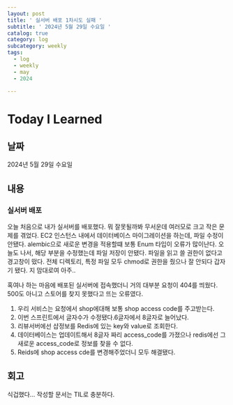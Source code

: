 ```yaml
---
layout: post
title: ' 실서버 배포 1차시도 실패 '
subtitle: ' 2024년 5월 29일 수요일 '
catalog: true
category: log
subcategory: weekly
tags:
  - log
  - weekly
  - may
  - 2024

---
```


# Today I Learned

## 날짜

2024년 5월 29일 수요일

## 내용

### 실서버 배포

 오늘 처음으로 내가 실서버를 배포했다. 뭐 잘못될까봐 무서운데 여러모로 크고 작은 문제를 겪었다. EC2 인스턴스 내에서 데이터베이스 마이그레이션을 하는데, 파일 수정이 안됐다. alembic으로 새로운 변경을 적용할떄 보통 Enum 타입이 오류가 많이난다. 오늘도 나서, 해당 부분을 수정했는데 파일 저장이 안됐다. 파일을 읽고 쓸 권한이 없다고 경고창이 떴다. 전체 디렉토리, 특정 파일 모두 chmod로 권한을 줬으나 잘 안되다 갑자기 됐다. 지 맘대로여 아주..

 혹여나 하는 마음에 배포된 실서버에 접속했더니 거의 대부분 요청이 404를 띄웠다. 500도 아니고 스토어를 찾지 못했다고 뜨는 오류였다. 

1. 우리 서비스는 요청에서 shop에대해 보통 shop access code를 주고받는다.
2. 이번 스프린트에서 글자수가 수정됐다.6글자에서 8글자로 늘어났다.
3. 리뷰서버에선 샵정보를 Redis에 있는 key와 value로 조회한다.
4. 데이터베이스는 업데이트해서 8글자 짜리 access_code를 가졌으나 redis에선 그 새로운 access_code로 정보를 찾을 수 없다.
5. Reids에 shop access cde를 변경해주었더니 모두 해결됐다.

## 회고

식겁했다… 작성할 문서는 TIL로 충분하다.